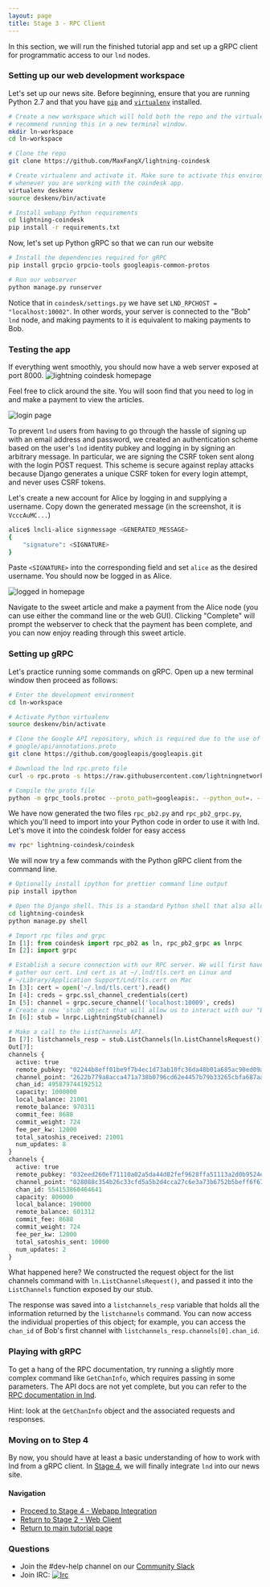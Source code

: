 ```yaml
---
layout: page
title: Stage 3 - RPC Client
---
```


In this section, we will run the finished tutorial app and set up a gRPC client
for programmatic access to our `lnd` nodes.

### Setting up our web development workspace

Let's set up our news site. Before beginning, ensure that you are running
Python 2.7 and that you have
[`pip`](https://pip.pypa.io/en/stable/installing/) and
[`virtualenv`](https://virtualenv.pypa.io/en/stable/installation/) installed.
```bash
# Create a new workspace which will hold both the repo and the virtualenv. We
# recommend running this in a new terminal window.
mkdir ln-workspace
cd ln-workspace

# Clone the repo
git clone https://github.com/MaxFangX/lightning-coindesk

# Create virtualenv and activate it. Make sure to activate this environment
# whenever you are working with the coindesk app.
virtualenv deskenv
source deskenv/bin/activate

# Install webapp Python requirements
cd lightning-coindesk
pip install -r requirements.txt
```

Now, let's set up Python gRPC so that we can run our website
```bash
# Install the dependencies required for gRPC
pip install grpcio grpcio-tools googleapis-common-protos

# Run our webserver
python manage.py runserver
```

Notice that in `coindesk/settings.py` we have set
`LND_RPCHOST = "localhost:10002"`. In other words, your server is connected to
the "Bob" `lnd` node, and making payments to it is equivalent to making
payments to Bob.

### Testing the app

If everything went smoothly, you should now have a web server exposed at port
8000. 
![lightning coindesk homepage](http://i.imgur.com/D2LgBUi.png)

Feel free to click around the site. You will soon find that you need to log in
and make a payment to view the articles.

![login page](http://i.imgur.com/zLTEYfk.png)

To prevent `lnd` users from having to go through the hassle of signing up with
an email address and password, we created an authentication scheme based on the
user's `lnd` identity pubkey and logging in by signing an arbitrary message. In
particular, we are signing the CSRF token sent along with the login POST
request. This scheme is secure against replay attacks because Django generates
a unique CSRF token for every login attempt, and never uses CSRF tokens.

Let's create a new account for Alice by logging in and supplying a username.
Copy down the generated message (in the screenshot, it is `VcccAuMC...`)

```bash
alice$ lncli-alice signmessage <GENERATED_MESSAGE>
{
    "signature": <SIGNATURE>
}
```

Paste `<SIGNATURE>` into the corresponding field and set `alice` as the desired
username. You should now be logged in as Alice.

![logged in homepage](http://imgur.com/BGSunzy.png)

Navigate to the sweet article and make a payment from the Alice node (you can
use either the command line or the web GUI). Clicking "Complete" will prompt the
webserver to check that the payment has been complete, and you can now enjoy
reading through this sweet article.

### Setting up gRPC

Let's practice running some commands on gRPC. Open up a new terminal window then proceed as follows:

```bash
# Enter the development environment
cd ln-workspace

# Activate Python virtualenv
source deskenv/bin/activate

# Clone the Google API repository, which is required due to the use of
# google/api/annotations.proto
git clone https://github.com/googleapis/googleapis.git

# Download the lnd rpc.proto file
curl -o rpc.proto -s https://raw.githubusercontent.com/lightningnetwork/lnd/master/lnrpc/rpc.proto

# Compile the proto file
python -m grpc_tools.protoc --proto_path=googleapis:. --python_out=. --grpc_python_out=. rpc.proto
```

We have now generated the two files `rpc_pb2.py` and `rpc_pb2_grpc.py`, which
you'll need to import into your Python code in order to use it with lnd. Let's move it into the coindesk folder for easy access
```bash
mv rpc* lightning-coindesk/coindesk
```

We will now try a few commands with the Python gRPC client from the command
line.
```bash
# Optionally install ipython for prettier command line output
pip install ipython

# Open the Django shell. This is a standard Python shell that also allows access to Django objects.
cd lightning-coindesk
python manage.py shell
```

```python
# Import rpc files and grpc
In [1]: from coindesk import rpc_pb2 as ln, rpc_pb2_grpc as lnrpc
In [2]: import grpc

# Establish a secure connection with our RPC server. We will first have to
# gather our cert. Lnd cert is at ~/.lnd/tls.cert on Linux and
# ~/Library/Application Support/Lnd/tls.cert on Mac
In [3]: cert = open('~/.lnd/tls.cert').read()
In [4]: creds = grpc.ssl_channel_credentials(cert)
In [5]: channel = grpc.secure_channel('localhost:10009', creds)
# Create a new 'stub' object that will allow us to interact with our "Bob" lnd node.
In [6]: stub = lnrpc.LightningStub(channel)

# Make a call to the ListChannels API.
In [7]: listchannels_resp = stub.ListChannels(ln.ListChannelsRequest())
Out[7]:
channels {
  active: true
  remote_pubkey: "02244b8eff01be9f7b4ec1d73ab10fc36da48b01a685ac90ed09a63fe94ec08d0a"
  channel_point: "2622b779a8acca471a738b0796cd62e4457b79b33265cbfa687aadccc329023a:0"
  chan_id: 495879744192512
  capacity: 1000000
  local_balance: 21001
  remote_balance: 970311
  commit_fee: 8688
  commit_weight: 724
  fee_per_kw: 12000
  total_satoshis_received: 21001
  num_updates: 8
}
channels {
  active: true
  remote_pubkey: "032eed260ef71110a02a5da44d82fef9628ffa51113a2d0b9524e7d3bff615a1cf"
  channel_point: "028088c354b26c33cfd5a5b2d4cca27c6e3a73b6752b5beff6f67ce779af5656:1"
  chan_id: 554153860464641
  capacity: 800000
  local_balance: 190000
  remote_balance: 601312
  commit_fee: 8688
  commit_weight: 724
  fee_per_kw: 12000
  total_satoshis_sent: 10000
  num_updates: 2
}
```
What happened here? We constructed the request object for the list channels
command with `ln.ListChannelsRequest()`, and passed it into the `ListChannels`
function exposed by our stub. 

The response was saved into a `listchannels_resp` variable that holds all the
information returned by the `listchannels` command. You can now access the
individual properties of this object; for example, you can access the `chan_id`
of Bob's first channel with `listchannels_resp.channels[0].chan_id`.

### Playing with gRPC

To get a hang of the RPC documentation, try running a slightly more complex
command like `GetChanInfo`, which requires passing in some parameters. The API
docs are not yet complete, but you can refer to the [RPC documentation in
lnd](https://github.com/lightningnetwork/lnd/blob/master/lnrpc/rpc.proto).

Hint: look at the `GetChanInfo` object and the associated requests and
responses.

### Moving on to Step 4

By now, you should have at least a basic understanding of how to work with lnd
from a gRPC client.  In [Stage 4](/tutorial/04-webapp-integration), we will
finally integrate `lnd` into our news site.

#### Navigation
- [Proceed to Stage 4 - Webapp Integration](/tutorial/04-webapp-integration)
- [Return to Stage 2 - Web Client](/tutorial/02-web-client)
- [Return to main tutorial page](/tutorial/)

### Questions
- Join the #dev-help channel on our [Community
  Slack](https://lightningcommunity.slack.com/join/shared_invite/enQtMjk0OTYxNzI4NzExLTFhZDA5YTYxZDU2YWQyOTQzN2ZkMzk3ZGUwNGM0NjE2NzQyNjAyZTkwOTFkZjJmMmMyNzlmNmE5YTRmMGFhM2Q)
- Join IRC:
  [![Irc](https://img.shields.io/badge/chat-on%20freenode-brightgreen.svg)](https://webchat.freenode.net/?channels=lnd)
